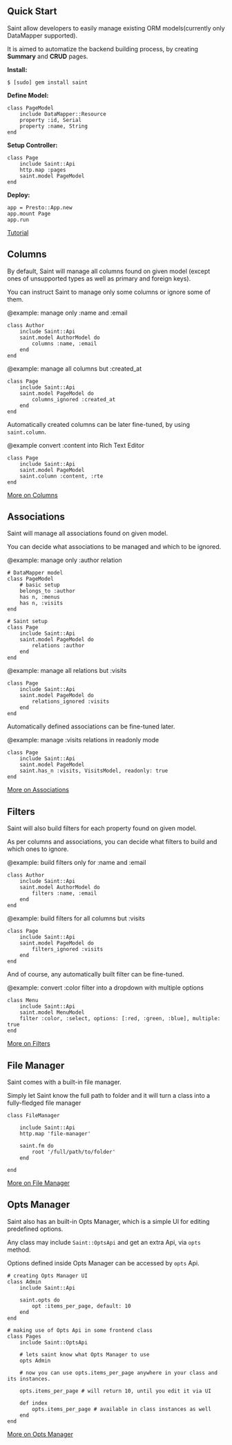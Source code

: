 Quick Start
---

Saint allow developers to easily manage existing ORM models(currently only DataMapper supported).

It is aimed to automatize the backend building process, by creating **Summary** and **CRUD** pages.

**Install:**

    $ [sudo] gem install saint

**Define Model:**

    class PageModel
        include DataMapper::Resource
        property :id, Serial
        property :name, String
    end


**Setup Controller:**

    class Page
        include Saint::Api
        http.map :pages
        saint.model PageModel
    end


**Deploy:**

    app = Presto::App.new
    app.mount Page
    app.run


[Tutorial](http://demo.saintrb.org/)

Columns
---

By default, Saint will manage all columns found on given model
(except ones of unsupported types as well as primary and foreign keys).

You can instruct Saint to manage only some columns or ignore some of them.

@example: manage only :name and :email

    class Author
        include Saint::Api
        saint.model AuthorModel do
            columns :name, :email
        end
    end

@example: manage all columns but :created_at

    class Page
        include Saint::Api
        saint.model PageModel do
            columns_ignored :created_at
        end
    end

Automatically created columns can be later fine-tuned, by using `saint.column`.

@example convert :content into Rich Text Editor

    class Page
        include Saint::Api
        saint.model PageModel
        saint.column :content, :rte
    end

[More on Columns](http://saintrb.org/Columns.md)


Associations
---

Saint will manage all associations found on given model.

You can decide what associations to be managed and which to be ignored.

@example: manage only :author relation

    # DataMapper model
    class PageModel
        # basic setup
        belongs_to :author
        has n, :menus
        has n, :visits
    end

    # Saint setup
    class Page
        include Saint::Api
        saint.model PageModel do
            relations :author
        end
    end

@example: manage all relations but :visits

    class Page
        include Saint::Api
        saint.model PageModel do
            relations_ignored :visits
        end
    end

Automatically defined associations can be fine-tuned later.

@example: manage :visits relations in readonly mode

    class Page
        include Saint::Api
        saint.model PageModel
        saint.has_n :visits, VisitsModel, readonly: true
    end

[More on Associations](http://saintrb.org/Associations.md)

Filters
---

Saint will also build filters for each property found on given model.

As per columns and associations, you can decide what filters to build and which ones to ignore.

@example: build filters only for :name and :email

    class Author
        include Saint::Api
        saint.model AuthorModel do
            filters :name, :email
        end
    end

@example: build filters for all columns but :visits

    class Page
        include Saint::Api
        saint.model PageModel do
            filters_ignored :visits
        end
    end

And of course, any automatically built filter can be fine-tuned.

@example: convert :color filter into a dropdown with multiple options

    class Menu
        include Saint::Api
        saint.model MenuModel
        filter :color, :select, options: [:red, :green, :blue], multiple: true
    end


[More on Filters](http://saintrb.org/Filters.md)

File Manager
---

Saint comes with a built-in file manager.

Simply let Saint know the full path to folder and it will turn a class into a fully-fledged file manager

    class FileManager

        include Saint::Api
        http.map 'file-manager'

        saint.fm do
            root '/full/path/to/folder'
        end

    end


[More on File Manager](http://saintrb.org/FileManager.md)


Opts Manager
---

Saint also has an built-in Opts Manager, which is a simple UI for editing predefined options.

Any class may include `Saint::OptsApi` and get an extra Api, via `opts` method.

Options defined inside Opts Manager can be accessed by `opts` Api.

    # creating Opts Manager UI
    class Admin
        include Saint::Api

        saint.opts do
            opt :items_per_page, default: 10
        end
    end

    # making use of Opts Api in some frontend class
    class Pages
        include Saint::OptsApi

        # lets saint know what Opts Manager to use
        opts Admin

        # now you can use opts.items_per_page anywhere in your class and its instances.

        opts.items_per_page # will return 10, until you edit it via UI

        def index
            opts.items_per_page # available in class instances as well
        end
    end


[More on Opts Manager](http://saintrb.org/OptsManager.md)
